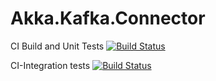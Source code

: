 # Akka.Kafka.Connector

CI Build and Unit Tests
[![Build Status](https://dev.azure.com/kbalcerowski/Akka.Kafka.Connector/_apis/build/status/Akka.Kafka.Connector-CI?branchName=master)](https://dev.azure.com/kbalcerowski/Akka.Kafka.Connector/_build/latest?definitionId=4?branchName=master)


CI-Integration tests
[![Build Status](https://dev.azure.com/kbalcerowski/Akka.Kafka.Connector/_apis/build/status/Akka.Kafka.Connector-CI-Integration-Tests?branchName=master)](https://dev.azure.com/kbalcerowski/Akka.Kafka.Connector/_build/latest?definitionId=5?branchName=master)
